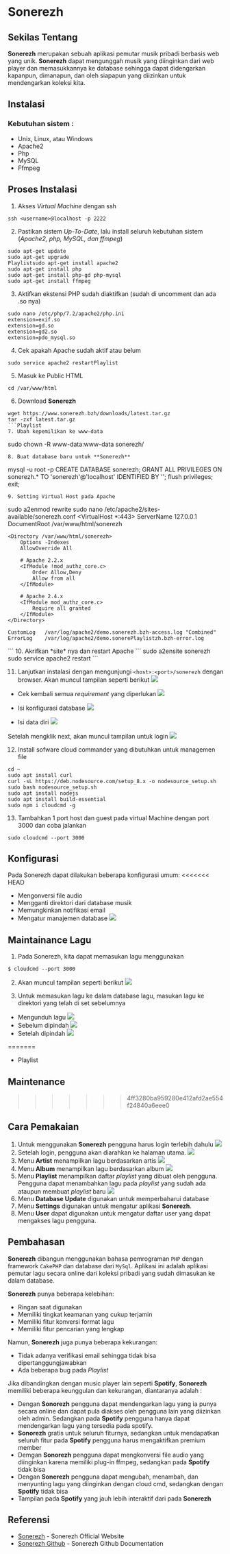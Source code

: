 ﻿# Sonerezh

## Sekilas Tentang
**Sonerezh** merupakan sebuah aplikasi pemutar musik pribadi berbasis web yang unik. **Sonerezh** dapat mengunggah musik yang diinginkan dari web player dan memasukkannya ke database sehingga dapat didengarkan kapanpun, dimanapun, dan oleh siapapun yang diizinkan untuk mendengarkan koleksi kita.

## Instalasi
### Kebutuhan sistem :
- Unix, Linux, atau Windows
- Apache2
- Php
- MySQL
- Ffmpeg
## Proses Instalasi
1. Akses *Virtual Machine* dengan ssh
```
ssh <username>@localhost -p 2222
``` 
2. Pastikan sistem *Up-To-Date*, lalu install seluruh kebutuhan sistem (*Apache2, php, MySQL, dan ffmpeg*)
```
sudo apt-get update
sudo apt-get upgrade
Playlistsudo apt-get install apache2
sudo apt-get install php
sudo apt-get install php-gd php-mysql
sudo apt-get install ffmpeg
```
3. Aktifkan ekstensi PHP sudah diaktifkan (sudah di uncomment dan ada .so nya)
```
sudo nano /etc/php/7.2/apache2/php.ini
extension=exif.so
extension=gd.so
extension=gd2.so
extension=pdo_mysql.so
```
4. Cek apakah Apache sudah aktif atau belum
```
sudo service apache2 restartPlaylist
```
5. Masuk ke Public HTML
```
cd /var/www/html
```
6. Download **Sonerezh**
```
wget https://www.sonerezh.bzh/downloads/latest.tar.gz
tar -zxf latest.tar.gz
```Playlist
7. Ubah kepemilikan ke www-data
```
sudo chown -R www-data:www-data sonerezh/
```
8. Buat database baru untuk **Sonerezh**
```
mysql -u root -p
	CREATE DATABASE sonerezh;
	GRANT ALL PRIVILEGES ON sonerezh.* TO 'sonerezh'@'localhost' IDENTIFIED BY '<new password>';
	flush privileges;
	exit;
```
9. Setting Virtual Host pada Apache
```
sudo a2enmod rewrite
sudo nano /etc/apache2/sites-available/sonerezh.conf
<VirtualHost *:443>
    ServerName      127.0.0.1
    DocumentRoot    /var/www/html/sonerezh

    <Directory /var/www/html/sonerezh>
        Options -Indexes
        AllowOverride All

        # Apache 2.2.x
        <IfModule !mod_authz_core.c>
            Order Allow,Deny
            Allow from all
        </IfModule>

        # Apache 2.4.x
        <IfModule mod_authz_core.c>
            Require all granted
        </IfModule>
    </Directory>

    CustomLog   /var/log/apache2/demo.sonerezh.bzh-access.log "Combined"
    ErrorLog    /var/log/apache2/demo.sonerePlaylistzh.bzh-error.log
</VirtualHost>
```
10. Akrifkan *site* nya dan restart Apache
```
sudo a2ensite sonerezh
sudo service apache2 restart
```

11. Lanjutkan instalasi dengan mengunjungi `<host>:<port>/sonerezh` dengan browser. Akan muncul tampilan seperti berikut
![](https://github.com/leonardif/Komdat-Sonerezh/blob/master/Dokumentasi/sonerezh%201.PNG)

* Cek kembali semua *requirement* yang diperlukan
![](https://github.com/leonardif/Komdat-Sonerezh/blob/master/Dokumentasi/sonerezh%202.PNG)

* Isi konfigurasi database
![](https://github.com/leonardif/Komdat-Sonerezh/blob/master/Dokumentasi/sonerezh%203.PNG)

* Isi data diri
![](https://github.com/leonardif/Komdat-Sonerezh/blob/master/Dokumentasi/sonerezh%204.PNG)

Setelah mengklik next, akan muncul tampilan untuk login
![](https://github.com/leonardif/Komdat-Sonerezh/blob/master/Dokumentasi/login.PNG)

12. Install sofware cloud commander yang dibutuhkan untuk managemen file
```
cd ~
sudo apt install curl
curl -sL https://deb.nodesource.com/setup_8.x -o nodesource_setup.sh
sudo bash nodesource_setup.sh
sudo apt install nodejs
sudo apt install build-essential
sudo npm i cloudcmd -g
```
13. Tambahkan 1 port host dan guest pada virtual Machine dengan port 3000 dan coba jalankan
```
sudo cloudcmd --port 3000
```
## Konfigurasi
Pada Sonerezh dapat dilakukan beberapa konfigurasi umum:
<<<<<<< HEAD
* Mengonversi file audio
* Mengganti direktori dari database musik
* Memungkinkan notifikasi email
* Mengatur manajemen database
![](https://github.com/leonardif/Komdat-Sonerezh/blob/master/setting.PNG)

## Maintainance Lagu
1. Pada Sonerezh, kita dapat memasukan lagu menggunakan 
```
$ cloudcmd --port 3000
```
2. Akan muncul tampilan seperti berikut
![](https://github.com/leonardif/Komdat-Sonerezh/blob/master/Dokumentasi/cloudcmd.PNG)

3. Untuk memasukan lagu ke dalam database lagu, masukan lagu ke direktori yang telah di set sebelumnya
* Mengunduh lagu
![](https://github.com/leonardif/Komdat-Sonerezh/blob/master/Dokumentasi/download%20lagu.PNG)
* Sebelum dipindah
![](https://github.com/leonardif/Komdat-Sonerezh/blob/master/Dokumentasi/lala%20belom%20pindah.PNG)
* Setelah dipindah
![](https://github.com/leonardif/Komdat-Sonerezh/blob/master/Dokumentasi/lala%20udah%20pindah.PNG)

=======
* Playlist
## Maintenance
>>>>>>> 4ff3280ba959280e412afd2ae554f24840a6eee0
## Cara Pemakaian
1. Untuk menggunakan **Sonerezh** pengguna harus login terlebih dahulu
![](https://github.com/leonardif/Komdat-Sonerezh/blob/master/Dokumentasi/login.PNG)
2. Setelah login, pengguna akan diarahkan ke halaman utama.
![](https://github.com/leonardif/Komdat-Sonerezh/blob/master/Dokumentasi/home.PNG)
3. Menu **Artist** menampilkan lagu berdasarkan artis
![](https://github.com/leonardif/Komdat-Sonerezh/blob/master/Dokumentasi/artist.PNG)
4. Menu **Album** menampilkan lagu berdasarkan album
![](https://github.com/leonardif/Komdat-Sonerezh/blob/master/Dokumentasi/albums.PNG)
5. Menu **Playlist** menampilkan daftar *playlist* yang dibuat oleh pengguna. Pengguna dapat menambahkan lagu pada
*playlist* yang sudah ada ataupun membuat *playlist* baru
![](https://github.com/leonardif/Komdat-Sonerezh/blob/master/Dokumentasi/playlist.PNG)
6. Menu **Database Update** digunakan untuk memperbaharui database
7. Menu **Settings** digunakan untuk mengatur aplikasi **Sonerezh**.
8. Menu **User** dapat digunakan untuk mengatur daftar user yang dapat mengakses lagu pengguna.

 ## Pembahasan
 **Sonerezh** dibangun menggunakan bahasa pemrograman `PHP` dengan framework `CakePHP` dan database dari `MySql`. Aplikasi ini adalah aplikasi pemutar lagu secara online dari koleksi pribadi yang sudah dimasukan ke dalam database.
 
 **Sonerezh** punya beberapa kelebihan:
 * Ringan saat digunakan
 * Memiliki tingkat keamanan yang cukup terjamin
 * Memiliki fitur konversi format lagu
 * Memiliki fitur pencarian yang lengkap

Namun, **Sonerezh** juga punya beberapa kekurangan:
* Tidak adanya verifikasi email sehingga tidak bisa dipertanggungjawabkan
* Ada beberapa bug pada *Playlist* 

Jika dibandingkan dengan music player lain seperti **Spotify**, **Sonorezh** memiliki beberapa keunggulan dan kekurangan, diantaranya adalah : 
* Dengan **Sonorezh** pengguna dapat mendengarkan lagu yang ia punya secara online dan dapat pula diakses oleh pengguna lain yang diizinkan oleh admin. Sedangkan pada **Spotify** pengguna hanya dapat mendengarkan lagu yang tersedia pada spotify.
* **Sonorezh** gratis untuk seluruh fiturnya, sedangkan untuk mendapatkan seluruh fitur pada **Spotify** pengguna harus mengaktifkan premium member
* Demgan **Sonorezh** pengguna dapat mengkonversi file audio yang diinginkan karena memiliki plug-in ffmpeg, sedangkan pada **Spotify** tidak bisa
* Dengan **Sonerezh** pengguna dapat mengubah, menambah, dan menyunting lagu yang diinginkan dengan cloud cmd, sedangkan dengan **Spotify** tidak bisa
* Tampilan pada **Spotify** yang jauh lebih interaktif dari pada **Sonerezh**



 ## Referensi 
* [Sonerezh](https://www.sonerezh.bzh) - Sonerezh Official Website
* [Sonerezh Github](https://github.com/sonerezh/sonerezh) - Sonerezh Github Documentation

<!--stackedit_data:
eyJoaXN0b3J5IjpbLTczNTUxNjE4LDE1OTg1OTEwMDIsNjIzNj
QwMDQ3XX0=
-->
